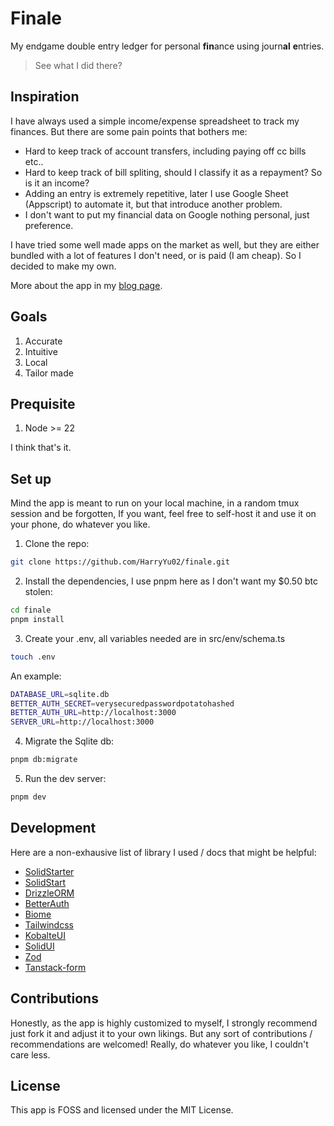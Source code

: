 # Finale

My endgame double entry ledger for personal **fin**ance using journ**al** **e**ntries.

> See what I did there?

## Inspiration

I have always used a simple income/expense spreadsheet to track my finances.
But there are some pain points that bothers me:

- Hard to keep track of account transfers, including paying off cc bills etc..
- Hard to keep track of bill spliting, should I classify it as a repayment?
  So is it an income?
- Adding an entry is extremely repetitive, later I use Google Sheet
  (Appscript) to automate it, but that introduce another problem.
- I don't want to put my financial data on Google
  nothing personal, just preference.

I have tried some well made apps on the market as well,
but they are either bundled with a lot of features I don't need,
or is paid (I am cheap). So I decided to make my own.

More about the app in my [blog page](https://harry-yu.com/blogs/2).

## Goals

1. Accurate
2. Intuitive
3. Local
4. Tailor made

## Prequisite

1. Node >= 22

I think that's it.

## Set up

Mind the app is meant to run on your local machine,
in a random tmux session and be forgotten,
If you want, feel free to self-host it and use it on your phone,
do whatever you like.

1. Clone the repo:

```bash
git clone https://github.com/HarryYu02/finale.git
```

2. Install the dependencies, I use pnpm here as I don't want my $0.50 btc stolen:

```bash
cd finale
pnpm install
```

3. Create your .env, all variables needed are in src/env/schema.ts

```bash
touch .env
```

An example:

```bash
DATABASE_URL=sqlite.db
BETTER_AUTH_SECRET=verysecuredpasswordpotatohashed
BETTER_AUTH_URL=http://localhost:3000
SERVER_URL=http://localhost:3000
```

4. Migrate the Sqlite db:

```bash
pnpm db:migrate
```

5. Run the dev server:

```bash
pnpm dev
```

## Development

Here are a non-exhausive list of library I used / docs that might be helpful:

- [SolidStarter](https://github.com/HarryYu02/solid-starter)
- [SolidStart](https://docs.solidjs.com/solid-start/)
- [DrizzleORM](https://orm.drizzle.team/docs/overview)
- [BetterAuth](https://www.better-auth.com/docs/introduction)
- [Biome](https://biomejs.dev/guides/getting-started/)
- [Tailwindcss](https://tailwindcss.com/docs/installation/using-vite)
- [KobalteUI](https://kobalte.dev/docs/core/overview/introduction)
- [SolidUI](https://www.solid-ui.com/docs/introduction)
- [Zod](https://zod.dev/)
- [Tanstack-form](https://tanstack.com/form/latest/docs/overview)

## Contributions

Honestly, as the app is highly customized to myself,
I strongly recommend just fork it and adjust it to your own likings.
But any sort of contributions / recommendations are welcomed!
Really, do whatever you like, I couldn't care less.

## License

This app is FOSS and licensed under the MIT License.
